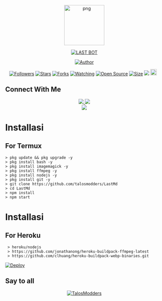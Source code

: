 <p align="center">
<img src="https://l.top4top.io/p_2287t2b8i0.png" alt="png" width="128" height="128"/>
</p>
<p align="center">
<a href="#"><img title="LAST BOT" src="https://img.shields.io/badge/LAST BOT-green?colorA=%23ff0000&colorB=%23017e40&style=for-the-badge"></a>
</p>
<p align="center">
<a href="https://github.com/talosmodders"><img title="Author" src="https://img.shields.io/badge/Author-TALOS-red.svg?style=for-the-badge&logo=github"></a>
</p>
<p align="center">
<a href="https://github.com/talosmodders/followers"><img title="Followers" src="https://img.shields.io/github/followers/talosmodders?color=red&style=flat-square"></a>
<a href="https://github.com/talosmodders/LastMd/stargazers/"><img title="Stars" src="https://img.shields.io/github/stars/talosmodders/LastMd?color=blue&style=flat-square"></a>
<a href="https://github.com/talosmodders/LastMd/network/members"><img title="Forks" src="https://img.shields.io/github/forks/talosmodders/LastMd?color=red&style=flat-square"></a>
<a href="https://github.com/talosmodders/LastMd/watchers"><img title="Watching" src="https://img.shields.io/github/watchers/talosmodders/LastMd?label=Watchers&color=blue&style=flat-square"></a>
<a href="https://github.com/talosmodders/LastMd"><img title="Open Source" src="https://badges.frapsoft.com/os/v2/open-source.svg?v=103"></a>
<a href="https://github.com/talosmodders/LastMd/"><img title="Size" src="https://img.shields.io/github/repo-size/talosmodders/LastMd?style=flat-square&color=green"></a>
<a href="https://hits.seeyoufarm.com"><img src="https://hits.seeyoufarm.com/api/count/incr/badge.svg?url=https%3A%2F%2Fgithub.com%2Ftalosmodders%2FLastMd&count_bg=%2379C83D&title_bg=%23555555&icon=probot.svg&icon_color=%2300FF6D&title=hits&edge_flat=false"/></a>
<a href="https://github.com/talosmodders/LastMd/graphs/commit-activity"><img height="20" src="https://img.shields.io/badge/Active?%3F-Yes-green.svg"></a>&nbsp;&nbsp;
</p>

## Connect With Me
<p align="center"> 
<a href="https://wa.me/qr/SUNC3IUN5XCQI1"><img src="https://img.shields.io/badge/WhatsApp-25D366?style=for-the-badge&logo=whatsapp&logoColor=white" />
<a href="https://youtube.com/c/talosmodders"><img src="https://img.shields.io/badge/YouTube-ff0000?style=for-the-badge&logo=youtube&logoColor=ff000000&link=https://youtube.com/c/talosmodders" /><br>
<a href="https://tiktok.com/@talosmodders"><img src="https://img.shields.io/badge/Tiktok-black?style=for-the-badge&logo=tiktok&logoColor=ff000000&link=https://tiktok.com/@talosmodders" /></a>
</p>

# Installasi
## For Termux
```
> pkg update && pkg upgrade -y
> pkg install bash -y
> pkg install imagemagick -y
> pkg install ffmpeg -y
> pkg install nodejs -y
> pkg install git -y
> git clone https://github.com/talosmodders/LastMd
> cd LastMd
> npm install
> npm start
```

# Installasi
## For Heroku

```
 > heroku/nodejs
 > https://github.com/jonathanong/heroku-buildpack-ffmpeg-latest
 > https://github.com/clhuang/heroku-buildpack-webp-binaries.git
```

[![Deploy](https://www.herokucdn.com/deploy/button.svg)](https://heroku.com/deploy?template=https://github.com/talosmodders/LastMd)

## Say to all
<p align="center">
    <a href="https://github.com/talosmodders">
        <img
            src="https://readme-typing-svg.herokuapp.com?size=15&width=350&lines=Thanks+For+Using+Last+Botz+<3"
            alt="TalosModders"
        />
    </a>
</p>
